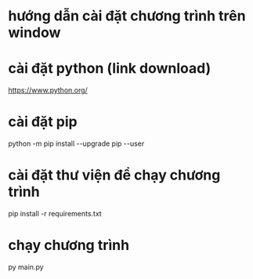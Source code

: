 # hướng dẫn cài đặt chương trình trên window
# cài đặt python (link download)
https://www.python.org/ 

# cài đặt pip
python -m pip install --upgrade pip --user

# cài đặt thư viện để chạy chương trình
pip install -r requirements.txt

# chạy chương trình
py main.py